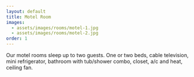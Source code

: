 ```yaml
---
layout: default
title: Motel Room
images:
  - assets/images/rooms/motel-1.jpg
  - assets/images/rooms/motel-2.jpg
order: 1
---
```


Our motel rooms sleep up to two guests.  One or two beds, cable television, mini refrigerator, bathroom with tub/shower combo, closet, a/c and heat, ceiling fan.
